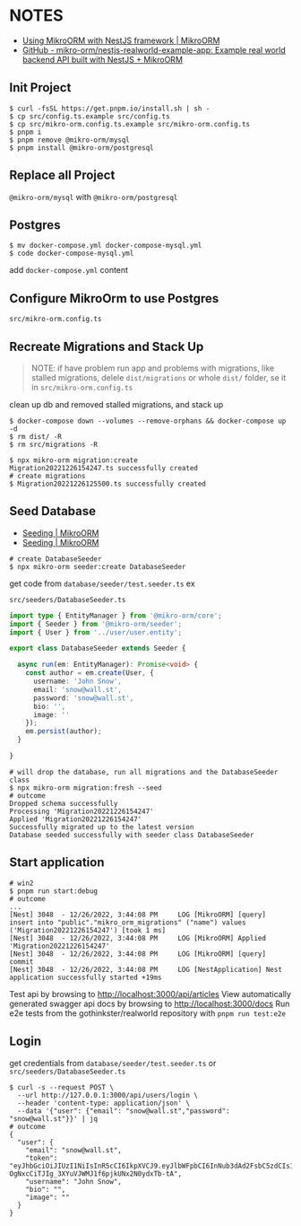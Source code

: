 # NOTES

- [Using MikroORM with NestJS framework | MikroORM](https://mikro-orm.io/docs/usage-with-nestjs)
- [GitHub - mikro-orm/nestjs-realworld-example-app: Example real world backend API built with NestJS + MikroORM](https://github.com/mikro-orm/nestjs-realworld-example-app)

## Init Project

```shell
$ curl -fsSL https://get.pnpm.io/install.sh | sh -
$ cp src/config.ts.example src/config.ts
$ cp src/mikro-orm.config.ts.example src/mikro-orm.config.ts
$ pnpm i
$ pnpm remove @mikro-orm/mysql
$ pnpm install @mikro-orm/postgresql
```

## Replace all Project

`@mikro-orm/mysql` with `@mikro-orm/postgresql`

## Postgres

```shell
$ mv docker-compose.yml docker-compose-mysql.yml
$ code docker-compose-mysql.yml
```

add `docker-compose.yml` content

## Configure MikroOrm to use Postgres

`src/mikro-orm.config.ts`

## Recreate Migrations and Stack Up

> NOTE: if have problem run app and problems with migrations, like stalled migrations, delele `dist/migrations` or whole `dist/` folder, se it in `src/mikro-orm.config.ts`

clean up db and removed stalled migrations, and stack up

```shell
$ docker-compose down --volumes --remove-orphans && docker-compose up -d
$ rm dist/ -R
$ rm src/migrations -R
```

```shell
$ npx mikro-orm migration:create
Migration20221226154247.ts successfully created
# create migrations
$ Migration20221226125500.ts successfully created
```

## Seed Database

- [Seeding | MikroORM](https://mikro-orm.io/docs/seeding)
- [Seeding | MikroORM](https://mikro-orm.io/docs/seeding#use-with-cli)

```shell
# create DatabaseSeeder
$ npx mikro-orm seeder:create DatabaseSeeder
```

get code from `database/seeder/test.seeder.ts` ex

`src/seeders/DatabaseSeeder.ts`

```ts
import type { EntityManager } from '@mikro-orm/core';
import { Seeder } from '@mikro-orm/seeder';
import { User } from '../user/user.entity';

export class DatabaseSeeder extends Seeder {

  async run(em: EntityManager): Promise<void> {
    const author = em.create(User, {
      username: 'John Snow',
      email: 'snow@wall.st',
      password: 'snow@wall.st',
      bio: '',
      image: ''
    });
    em.persist(author);
  }

}
```

```shell
# will drop the database, run all migrations and the DatabaseSeeder class
$ npx mikro-orm migration:fresh --seed
# outcome
Dropped schema successfully
Processing 'Migration20221226154247'
Applied 'Migration20221226154247'
Successfully migrated up to the latest version
Database seeded successfully with seeder class DatabaseSeeder
```

## Start application

```shell
# win2
$ pnpm run start:debug
# outcome
...
[Nest] 3048  - 12/26/2022, 3:44:08 PM     LOG [MikroORM] [query] insert into "public"."mikro_orm_migrations" ("name") values ('Migration20221226154247') [took 1 ms]
[Nest] 3048  - 12/26/2022, 3:44:08 PM     LOG [MikroORM] Applied 'Migration20221226154247'
[Nest] 3048  - 12/26/2022, 3:44:08 PM     LOG [MikroORM] [query] commit
[Nest] 3048  - 12/26/2022, 3:44:08 PM     LOG [NestApplication] Nest application successfully started +19ms
```

Test api by browsing to <http://localhost:3000/api/articles>
View automatically generated swagger api docs by browsing to <http://localhost:3000/docs>
Run e2e tests from the gothinkster/realworld repository with `pnpm run test:e2e`

## Login

get credentials from `database/seeder/test.seeder.ts` or `src/seeders/DatabaseSeeder.ts`

```shell
$ curl -s --request POST \
  --url http://127.0.0.1:3000/api/users/login \
  --header 'content-type: application/json' \
  --data '{"user": {"email": "snow@wall.st","password": "snow@wall.st"}}' | jq
# outcome
{
  "user": {
    "email": "snow@wall.st",
    "token": "eyJhbGciOiJIUzI1NiIsInR5cCI6IkpXVCJ9.eyJlbWFpbCI6InNub3dAd2FsbC5zdCIsImV4cCI6MTY3NzI1NDkxMC44MTcsImlkIjoxLCJ1c2VybmFtZSI6IkpvaG4gU25vdyIsImlhdCI6MTY3MjA3MDkxMH0.P-OgNxcCiTJIg_3XYuVJWMJ1f6pjkUNx2N0ydxTb-tA",
    "username": "John Snow",
    "bio": "",
    "image": ""
  }
}
```
